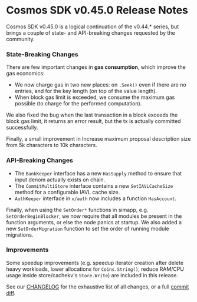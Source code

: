 # Cosmos SDK v0.45.0 Release Notes

Cosmos SDK v0.45.0 is a logical continuation of the v0.44.\* series, but brings a couple of state- and API-breaking changes requested by the community.

### State-Breaking Changes

There are few important changes in **gas consumption**, which improve the gas economics:

- We now charge gas in two new places: on `.Seek()` even if there are no entries, and for the key length (on top of the value length).
- When block gas limit is exceeded, we consume the maximum gas possible (to charge for the performed computation).

We also fixed the bug when the last transaction in a block exceeds the block gas limit, it returns an error result, but the tx is actually committed successfully.

Finally, a small improvement in Increase maximum proposal description size from 5k characters to 10k characters.

### API-Breaking Changes

- The `BankKeeper` interface has a new `HasSupply` method to ensure that input denom actually exists on chain.
- The `CommitMultiStore` interface contains a new `SetIAVLCacheSize` method for a configurable IAVL cache size.
- `AuthKeeper` interface in `x/auth` now includes a function `HasAccount`.

Finally, when using the `SetOrder*` functions in simapp, e.g. `SetOrderBeginBlocker`, we now require that all modules be present in the function arguments, or else the node panics at startup. We also added a new `SetOrderMigration` function to set the order of running module migrations.

### Improvements

Some speedup improvements (e.g. speedup iterator creation after delete heavy workloads, lower allocations for `Coins.String()`, reduce RAM/CPU usage inside store/cachekv's `Store.Write`) are included in this release.

See our [CHANGELOG](./CHANGELOG.md) for the exhaustive list of all changes, or a full [commit diff](https://github.com/cosmos/cosmos-sdk/compare/v0.44.5...v0.45.0).
